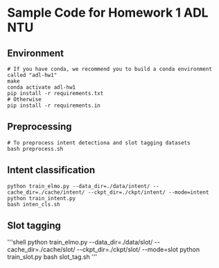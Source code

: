# Sample Code for Homework 1 ADL NTU

## Environment
```shell
# If you have conda, we recommend you to build a conda environment called "adl-hw1"
make
conda activate adl-hw1
pip install -r requirements.txt
# Otherwise
pip install -r requirements.in
```

## Preprocessing
```shell
# To preprocess intent detectiona and slot tagging datasets
bash preprocess.sh
```

## Intent classification
```shell
python train_elmo.py --data_dir=./data/intent/ --cache_dir=./cache/intent/ --ckpt_dir=./ckpt/intent/ --mode=intent
python train_intent.py
bash inten_cls.sh
```

## Slot tagging
'''shell
python train_elmo.py --data_dir=./data/slot/ --cache_dir=./cache/slot/ --ckpt_dir=./ckpt/slot/ --mode=slot
python train_slot.py
bash slot_tag.sh
'''
